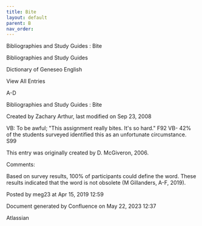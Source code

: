 ```yaml
---
title: Bite
layout: default
parent: B
nav_order:
---
```


Bibliographies and Study Guides : Bite

Bibliographies and Study Guides

Dictionary of Geneseo English

View All Entries

A-D

Bibliographies and Study Guides : Bite

Created by  Zachary Arthur, last modified on Sep 23, 2008

VB: To be awful; &quot;This assignment really bites. It's so hard.&quot; F92 VB- 42% of the students surveyed identified this as an unfortunate circumstance. S99 

This entry was originally created by D. McGiveron, 2006.

Comments:

Based on survey results, 100% of participants could define the word. These results indicated that the word is not obsolete (M Gillanders, A-F, 2019).

Posted by meg23 at Apr 15, 2019 12:59

Document generated by Confluence on May 22, 2023 12:37

Atlassian
